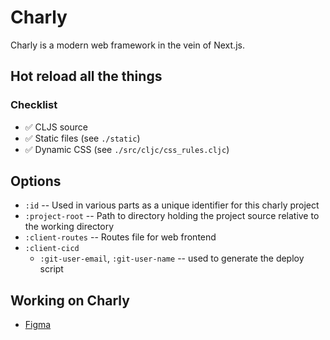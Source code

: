 # Charly

Charly is a modern web framework in the vein of Next.js.


## Hot reload all the things

### Checklist
* ✅ CLJS source
* ✅ Static files (see `./static`)
* ✅ Dynamic CSS (see `./src/cljc/css_rules.cljc`)


## Options

* `:id` -- Used in various parts as a unique identifier for this charly project
* `:project-root` -- Path to directory holding the project source relative to the working directory
* `:client-routes` -- Routes file for web frontend
* `:client-cicd`
  * `:git-user-email`, `:git-user-name` -- used to generate the deploy script



## Working on Charly

* [Figma](https://www.figma.com/file/9sfOfkNHPSiMKCyLS6w2KJ/Charly?node-id=0%3A1&viewport=655%2C505%2C1)
